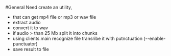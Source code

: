 #General
Need create an utility, 
- that can get mp4 file or mp3 or wav file
- extract audio
- convert it to wav
- if audio > than 25 Mb split it into chunks
- using clients.main recognize file transribe it with putnctuation (--enable-punctuator)
- save result to file


